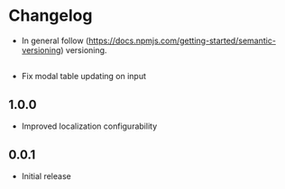 # Changelog

* In general follow (https://docs.npmjs.com/getting-started/semantic-versioning) versioning.

## <next>
* Fix modal table updating on input

## 1.0.0
* Improved localization configurability

## 0.0.1
* Initial release

